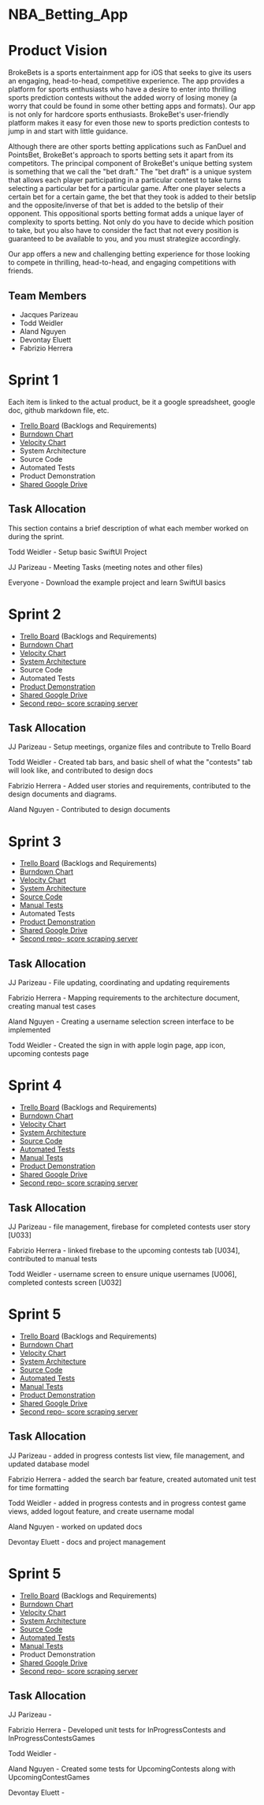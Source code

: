 # NBA_Betting_App

# Product Vision

BrokeBets is a sports entertainment app for iOS that seeks to give its users an engaging, head-to-head, competitive experience. The app provides a platform for sports enthusiasts who have a desire to enter into thrilling sports prediction contests without the added worry of losing money (a worry that could be found in some other betting apps and formats). Our app is not only for hardcore sports enthusiasts. BrokeBet's user-friendly platform makes it easy for even those new to sports prediction contests to jump in and start with little guidance. 

Although there are other sports betting applications such as FanDuel and PointsBet, BrokeBet's approach to sports betting sets it apart from its competitors. The principal component of BrokeBet's unique betting system is something that we call the "bet draft." The "bet draft" is a unique system that allows each player participating in a particular contest to take turns selecting a particular bet for a particular game. After one player selects a certain bet for a certain game, the bet that they took is added to their betslip and the opposite/inverse of that bet is added to the betslip of their opponent. This oppositional sports betting format adds a unique layer of complexity to sports betting. Not only do you have to decide which position to take, but you also have to consider the fact that not every position is guaranteed to be available to you, and you must strategize accordingly.

Our app offers a new and challenging betting experience for those looking to compete in thrilling, head-to-head, and engaging competitions with friends.

## Team Members

- Jacques Parizeau
- Todd Weidler
- Aland Nguyen
- Devontay Eluett
- Fabrizio Herrera



# Sprint 1

Each item is linked to the actual product, be it a google spreadsheet, google doc, github markdown file, etc.

- [Trello Board](https://trello.com/b/5Ppmtzr9/nbaproject) (Backlogs and Requirements)
- [Burndown Chart](https://docs.google.com/spreadsheets/d/1pVsd3aALm122RHDQUNY6Yl-JIwwv7_jYz-tVhUx3qMM/edit?usp=sharing)
- [Velocity Chart](https://docs.google.com/spreadsheets/d/19NiffaIBn3zLbjg6jmhpLCJWMidPjQ7hmEVjF_mxBWI/edit?usp=sharing)
- System Architecture
- Source Code
- Automated Tests
- Product Demonstration
- [Shared Google Drive](https://drive.google.com/drive/folders/1gYFik-nxfsuJPQ-2xIo4uRZ2wcKz3Hjy?usp=sharing)

## Task Allocation
This section contains a brief description of what each member worked on during the sprint.

Todd Weidler - Setup basic SwiftUI Project

JJ Parizeau - Meeting Tasks (meeting notes and other files)

Everyone - Download the example project and learn SwiftUI basics



# Sprint 2

- [Trello Board](https://trello.com/b/5Ppmtzr9/nbaproject) (Backlogs and Requirements)
- [Burndown Chart](https://docs.google.com/spreadsheets/d/1s1D2vrRGITV7GGckj0rnuorjEeW9sBmOe8DlT2A0XmY/edit?usp=sharing)
- [Velocity Chart](https://docs.google.com/spreadsheets/d/19NiffaIBn3zLbjg6jmhpLCJWMidPjQ7hmEVjF_mxBWI/edit?usp=sharing)
- [System Architecture](https://github.com/parizeaujj/NBA_Betting_App/blob/main/artifacts/architecture.md)
- Source Code
- Automated Tests
- [Product Demonstration](https://vimeo.com/512306023)
- [Shared Google Drive](https://drive.google.com/drive/folders/1gYFik-nxfsuJPQ-2xIo4uRZ2wcKz3Hjy?usp=sharing)
- [Second repo- score scraping server](https://github.com/todd-weidler/score_scraper)

## Task Allocation

JJ Parizeau - Setup meetings, organize files and contribute to Trello Board

Todd Weidler - Created tab bars, and basic shell of what the "contests" tab will look like, and contributed to design docs

Fabrizio Herrera - Added user stories and requirements, contributed to the design documents and diagrams. 

Aland Nguyen - Contributed to design documents



# Sprint 3

- [Trello Board](https://trello.com/b/5Ppmtzr9/nbaproject) (Backlogs and Requirements)
- [Burndown Chart](https://docs.google.com/spreadsheets/d/1AfKZeGf15-xYTdFp1XixSyvSSHrVBA90A5rfTiQD5gw/edit#gid=0)
- [Velocity Chart](https://docs.google.com/spreadsheets/d/19NiffaIBn3zLbjg6jmhpLCJWMidPjQ7hmEVjF_mxBWI/edit?usp=sharing)
- [System Architecture](https://github.com/parizeaujj/NBA_Betting_App/blob/main/artifacts/architecture.md)
- [Source Code](https://github.com/parizeaujj/NBA_Betting_App/tree/main/BrokeBets)
- [Manual Tests](https://github.com/parizeaujj/NBA_Betting_App/blob/main/artifacts/ManualTests.md)
- Automated Tests
- [Product Demonstration](https://vimeo.com/515095186)
- [Shared Google Drive](https://drive.google.com/drive/folders/1gYFik-nxfsuJPQ-2xIo4uRZ2wcKz3Hjy?usp=sharing)
- [Second repo- score scraping server](https://github.com/todd-weidler/score_scraper)

## Task Allocation

JJ Parizeau - File updating, coordinating and updating requirements

Fabrizio Herrera - Mapping requirements to the architecture document, creating manual test cases

Aland Nguyen - Creating a username selection screen interface to be implemented

Todd Weidler - Created the sign in with apple login page, app icon, upcoming contests page




# Sprint 4

- [Trello Board](https://trello.com/b/5Ppmtzr9/nbaproject) (Backlogs and Requirements)
- [Burndown Chart](https://docs.google.com/spreadsheets/d/1qTNv1RxZbqy0zse2pQRKRqvor_021Bmvm95DxrQVGNc/edit?usp=sharing)
- [Velocity Chart](https://docs.google.com/spreadsheets/d/19NiffaIBn3zLbjg6jmhpLCJWMidPjQ7hmEVjF_mxBWI/edit?usp=sharing)
- [System Architecture](https://github.com/parizeaujj/NBA_Betting_App/blob/main/artifacts/architecture.md)
- [Source Code](https://github.com/parizeaujj/NBA_Betting_App/tree/main/BrokeBets)
- [Automated Tests](https://github.com/parizeaujj/NBA_Betting_App/tree/main/BrokeBetsTests/ModelTests)
- [Manual Tests](https://github.com/parizeaujj/NBA_Betting_App/blob/main/artifacts/ManualTests.md)
- [Product Demonstration](https://vimeo.com/517961407)
- [Shared Google Drive](https://drive.google.com/drive/folders/1gYFik-nxfsuJPQ-2xIo4uRZ2wcKz3Hjy?usp=sharing)
- [Second repo- score scraping server](https://github.com/todd-weidler/score_scraper)

## Task Allocation

JJ Parizeau - file management, firebase for completed contests user story [U033]

Fabrizio Herrera - linked firebase to the upcoming contests tab [U034], contributed to manual tests

Todd Weidler - username screen to ensure unique usernames [U006], completed contests screen [U032]


# Sprint 5

- [Trello Board](https://trello.com/b/5Ppmtzr9/nbaproject) (Backlogs and Requirements)
- [Burndown Chart](https://docs.google.com/spreadsheets/d/1TinfusrasyNOhuSYb8EJHRdXDFU8eA9pmCqLQa6YLMs/edit?usp=sharing)
- [Velocity Chart](https://docs.google.com/spreadsheets/d/19NiffaIBn3zLbjg6jmhpLCJWMidPjQ7hmEVjF_mxBWI/edit?usp=sharing)
- [System Architecture](https://github.com/parizeaujj/NBA_Betting_App/blob/main/artifacts/architecture.md)
- [Source Code](https://github.com/parizeaujj/NBA_Betting_App/tree/main/BrokeBets)
- [Automated Tests](https://github.com/parizeaujj/NBA_Betting_App/tree/main/BrokeBetsTests/ModelTests)
- [Manual Tests](https://github.com/parizeaujj/NBA_Betting_App/blob/main/artifacts/ManualTests.md)
- [Product Demonstration](https://vimeo.com/520765283)
- [Shared Google Drive](https://drive.google.com/drive/folders/1gYFik-nxfsuJPQ-2xIo4uRZ2wcKz3Hjy?usp=sharing)
- [Second repo- score scraping server](https://github.com/todd-weidler/score_scraper)

## Task Allocation

JJ Parizeau - added in progress contests list view, file management, and updated database model

Fabrizio Herrera - added the search bar feature, created automated unit test for time formatting

Todd Weidler - added in progress contests and in progress contest game views, added logout feature, and create username modal

Aland Nguyen - worked on updated docs

Devontay Eluett - docs and project management

# Sprint 5

- [Trello Board](https://trello.com/b/5Ppmtzr9/nbaproject) (Backlogs and Requirements)
- [Burndown Chart](https://docs.google.com/spreadsheets/d/1yH0KR5KbaLNB6CdsgioEyApJBqAQPM_B6DqtgAyF9ys/edit?usp=sharing)
- [Velocity Chart](https://docs.google.com/spreadsheets/d/19NiffaIBn3zLbjg6jmhpLCJWMidPjQ7hmEVjF_mxBWI/edit?usp=sharing)
- [System Architecture](https://github.com/parizeaujj/NBA_Betting_App/blob/main/artifacts/architecture.md)
- [Source Code](https://github.com/parizeaujj/NBA_Betting_App/tree/main/BrokeBets)
- [Automated Tests](https://github.com/parizeaujj/NBA_Betting_App/tree/main/BrokeBetsTests/ModelTests)
- [Manual Tests](https://github.com/parizeaujj/NBA_Betting_App/blob/main/artifacts/ManualTests.md)
- Product Demonstration
- [Shared Google Drive](https://drive.google.com/drive/folders/1gYFik-nxfsuJPQ-2xIo4uRZ2wcKz3Hjy?usp=sharing)
- [Second repo- score scraping server](https://github.com/todd-weidler/score_scraper)

## Task Allocation

JJ Parizeau - 

Fabrizio Herrera - Developed unit tests for InProgressContests and InProgressContestsGames

Todd Weidler - 

Aland Nguyen - Created some tests for UpcomingContests along with UpcomingContestGames

Devontay Eluett - 



